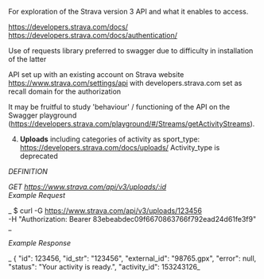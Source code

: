 For exploration of the Strava version 3 API and what it enables to access.

https://developers.strava.com/docs/
https://developers.strava.com/docs/authentication/

Use of requests library preferred to swagger due to difficulty in installation of the latter

API set up with an existing account on Strava website https://www.strava.com/settings/api with developers.strava.com set as recall domain for the authorization

It may be fruitful to study 'behaviour' / functioning of the API on the Swagger playground (https://developers.strava.com/playground/#/Streams/getActivityStreams).



4. **Uploads** including categories of activity as sport_type: https://developers.strava.com/docs/uploads/ Activity_type is deprecated

*DEFINITION*

_GET https://www.strava.com/api/v3/uploads/:id <br>
Example Request_

_    $ curl -G https://www.strava.com/api/v3/uploads/123456 \
        -H "Authorization: Bearer 83ebeabdec09f6670863766f792ead24d61fe3f9" _ 

*Example Response* 

_    {
      "id": 123456,
      "id_str": "123456",
      "external_id": "98765.gpx",
      "error": null,
      "status": "Your activity is ready.",
      "activity_id": 153243126_